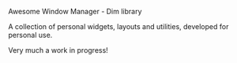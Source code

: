 Awesome Window Manager - Dim library

A collection of personal widgets, layouts and utilities, developed for personal use.

Very much a work in progress!

